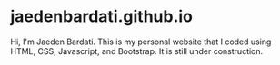 # jaedenbardati.github.io

Hi, I'm Jaeden Bardati. This is my personal website that I coded using HTML, CSS, Javascript, and Bootstrap. It is still under construction.
